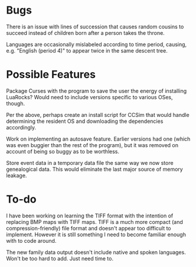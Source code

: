 # Bugs

There is an issue with lines of succession that causes random cousins to succeed instead of children born after a person takes the throne.

Languages are occasionally mislabeled according to time period, causing, e.g. "English (period 4)" to appear twice in the same descent tree.

# Possible Features

Package Curses with the program to save the user the energy of installing LuaRocks? Would need to include versions specific to various OSes, though.

Per the above, perhaps create an install script for CCSim that would handle determining the resident OS and downloading the dependencies accordingly.

Work on implementing an autosave feature. Earlier versions had one (which was even buggier than the rest of the program), but it was removed on account of being so buggy as to be worthless.

Store event data in a temporary data file the same way we now store genealogical data. This would eliminate the last major source of memory leakage.

# To-do

I have been working on learning the TIFF format with the intention of replacing BMP maps with TIFF maps. TIFF is a much more compact (and compression-friendly) file format and doesn't appear too difficult to implement. However it is still something I need to become familiar enough with to code around.

The new family data output doesn't include native and spoken languages. Won't be too hard to add. Just need time to.